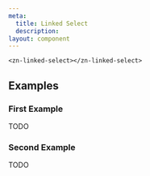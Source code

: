 ```yaml
---
meta:
  title: Linked Select
  description:
layout: component
---
```


```html:preview
<zn-linked-select></zn-linked-select>
```

## Examples

### First Example

TODO

### Second Example

TODO


